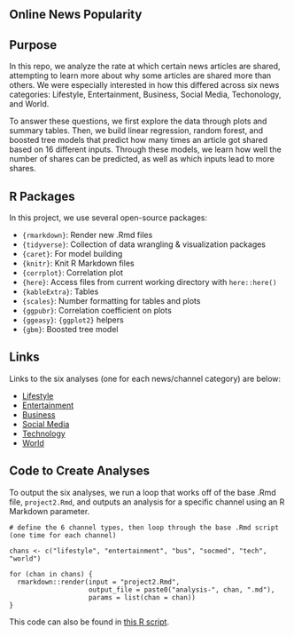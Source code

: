 ## Online News Popularity

## Purpose

In this repo, we analyze the rate at which certain news articles are shared, attempting to learn more about why some articles are shared more than others. We were especially interested in how this differed across six news categories: Lifestyle, Entertainment, Business, Social Media, Techonology, and World. 

To answer these questions, we first explore the data through plots and summary tables. Then, we build linear regression, random forest, and boosted tree models that predict how many times an article got shared based on 16 different inputs. Through these models, we learn how well the number of shares can be predicted, as well as which inputs lead to more shares.

## R Packages

In this project, we use several open-source packages:

- `{rmarkdown}`: Render new .Rmd files
- `{tidyverse}`: Collection of data wrangling & visualization packages
- `{caret}`: For model building
- `{knitr}`: Knit R Markdown files
- `{corrplot}`: Correlation plot
- `{here}`: Access files from current working directory with `here::here()`
- `{kableExtra}`: Tables
- `{scales}`: Number formatting for tables and plots
- `{ggpubr}`: Correlation coefficient on plots
- `{ggeasy}`: `{ggplot2}` helpers
- `{gbm}`: Boosted tree model

## Links

Links to the six analyses (one for each news/channel category) are below:

- [Lifestyle](analysis-lifestyle.md)
- [Entertainment](analysis-entertainment.md)
- [Business](analysis-bus.md)
- [Social Media](analysis-socmed.md)
- [Technology](analysis-tech.md)
- [World](analysis-world.md)

## Code to Create Analyses

To output the six analyses, we run a loop that works off of the base .Rmd file, `project2.Rmd`, and outputs an analysis for a specific channel using an R Markdown parameter.

```
# define the 6 channel types, then loop through the base .Rmd script (one time for each channel)

chans <- c("lifestyle", "entertainment", "bus", "socmed", "tech", "world")

for (chan in chans) {
  rmarkdown::render(input = "project2.Rmd",
                    output_file = paste0("analysis-", chan, ".md"),
                    params = list(chan = chan))
}
```


This code can also be found in [this R script](render-the-six-analyses.R).
